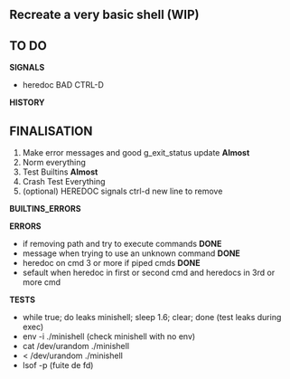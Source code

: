 ## Recreate a very basic shell (WIP)

## TO DO

**SIGNALS**
- heredoc BAD CTRL-D

**HISTORY**

## FINALISATION
1. Make error messages and good g_exit_status update **Almost**
2. Norm everything
3. Test Builtins **Almost**
4. Crash Test Everything
5. (optional) HEREDOC signals ctrl-d new line to remove

**BUILTINS_ERRORS**

**ERRORS**
- if removing path and try to execute commands **DONE**
- message when trying to use an unknown command **DONE**
- heredoc on cmd 3 or more if piped cmds **DONE**
- sefault when heredoc in first or second cmd and heredocs in 3rd or more cmd

**TESTS**
- while true; do leaks minishell; sleep 1.6; clear; done (test leaks during exec)
- env -i ./minishell (check minishell with no env)
- cat /dev/urandom ./minishell
- < /dev/urandom ./minishell
- lsof -p <PID process> (fuite de fd)
